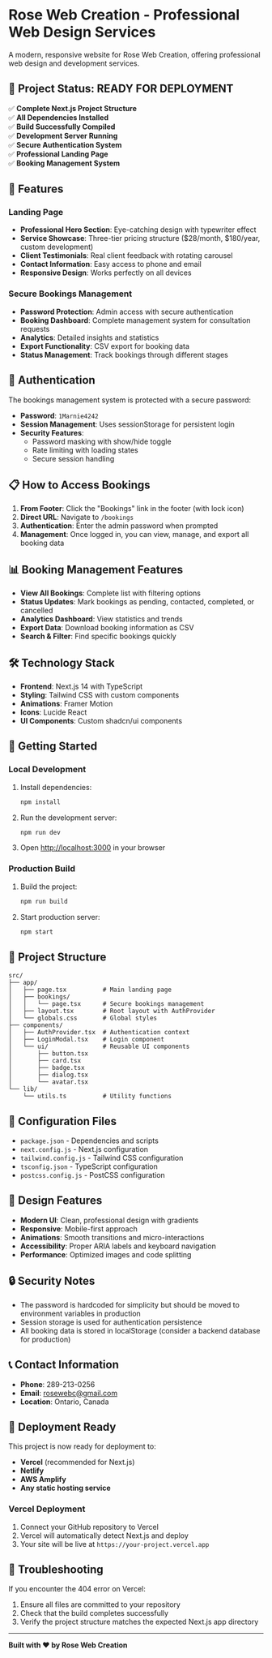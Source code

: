 # Rose Web Creation - Professional Web Design Services

A modern, responsive website for Rose Web Creation, offering professional web design and development services.

## 🚀 **Project Status: READY FOR DEPLOYMENT**

✅ **Complete Next.js Project Structure**  
✅ **All Dependencies Installed**  
✅ **Build Successfully Compiled**  
✅ **Development Server Running**  
✅ **Secure Authentication System**  
✅ **Professional Landing Page**  
✅ **Booking Management System**  

## 🎯 **Features**

### **Landing Page**
- **Professional Hero Section**: Eye-catching design with typewriter effect
- **Service Showcase**: Three-tier pricing structure ($28/month, $180/year, custom development)
- **Client Testimonials**: Real client feedback with rotating carousel
- **Contact Information**: Easy access to phone and email
- **Responsive Design**: Works perfectly on all devices

### **Secure Bookings Management**
- **Password Protection**: Admin access with secure authentication
- **Booking Dashboard**: Complete management system for consultation requests
- **Analytics**: Detailed insights and statistics
- **Export Functionality**: CSV export for booking data
- **Status Management**: Track bookings through different stages

## 🔐 **Authentication**

The bookings management system is protected with a secure password:
- **Password**: `1Marnie4242`
- **Session Management**: Uses sessionStorage for persistent login
- **Security Features**: 
  - Password masking with show/hide toggle
  - Rate limiting with loading states
  - Secure session handling

## 📋 **How to Access Bookings**

1. **From Footer**: Click the "Bookings" link in the footer (with lock icon)
2. **Direct URL**: Navigate to `/bookings`
3. **Authentication**: Enter the admin password when prompted
4. **Management**: Once logged in, you can view, manage, and export all booking data

## 📊 **Booking Management Features**

- **View All Bookings**: Complete list with filtering options
- **Status Updates**: Mark bookings as pending, contacted, completed, or cancelled
- **Analytics Dashboard**: View statistics and trends
- **Export Data**: Download booking information as CSV
- **Search & Filter**: Find specific bookings quickly

## 🛠 **Technology Stack**

- **Frontend**: Next.js 14 with TypeScript
- **Styling**: Tailwind CSS with custom components
- **Animations**: Framer Motion
- **Icons**: Lucide React
- **UI Components**: Custom shadcn/ui components

## 🚀 **Getting Started**

### **Local Development**
1. Install dependencies:
   ```bash
   npm install
   ```

2. Run the development server:
   ```bash
   npm run dev
   ```

3. Open [http://localhost:3000](http://localhost:3000) in your browser

### **Production Build**
1. Build the project:
   ```bash
   npm run build
   ```

2. Start production server:
   ```bash
   npm start
   ```

## 📁 **Project Structure**

```
src/
├── app/
│   ├── page.tsx          # Main landing page
│   ├── bookings/
│   │   └── page.tsx      # Secure bookings management
│   ├── layout.tsx        # Root layout with AuthProvider
│   └── globals.css       # Global styles
├── components/
│   ├── AuthProvider.tsx  # Authentication context
│   ├── LoginModal.tsx    # Login component
│   └── ui/               # Reusable UI components
│       ├── button.tsx
│       ├── card.tsx
│       ├── badge.tsx
│       ├── dialog.tsx
│       └── avatar.tsx
└── lib/
    └── utils.ts          # Utility functions
```

## 🔧 **Configuration Files**

- `package.json` - Dependencies and scripts
- `next.config.js` - Next.js configuration
- `tailwind.config.js` - Tailwind CSS configuration
- `tsconfig.json` - TypeScript configuration
- `postcss.config.js` - PostCSS configuration

## 🎨 **Design Features**

- **Modern UI**: Clean, professional design with gradients
- **Responsive**: Mobile-first approach
- **Animations**: Smooth transitions and micro-interactions
- **Accessibility**: Proper ARIA labels and keyboard navigation
- **Performance**: Optimized images and code splitting

## 🔒 **Security Notes**

- The password is hardcoded for simplicity but should be moved to environment variables in production
- Session storage is used for authentication persistence
- All booking data is stored in localStorage (consider a backend database for production)

## 📞 **Contact Information**

- **Phone**: 289-213-0256
- **Email**: rosewebc@gmail.com
- **Location**: Ontario, Canada

## 🚀 **Deployment Ready**

This project is now ready for deployment to:
- **Vercel** (recommended for Next.js)
- **Netlify**
- **AWS Amplify**
- **Any static hosting service**

### **Vercel Deployment**
1. Connect your GitHub repository to Vercel
2. Vercel will automatically detect Next.js and deploy
3. Your site will be live at `https://your-project.vercel.app`

## 🐛 **Troubleshooting**

If you encounter the 404 error on Vercel:
1. Ensure all files are committed to your repository
2. Check that the build completes successfully
3. Verify the project structure matches the expected Next.js app directory

---

**Built with ❤️ by Rose Web Creation**
